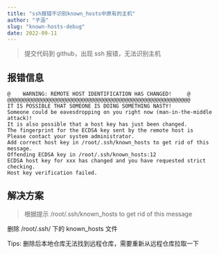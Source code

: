 ```yaml
---
title: "ssh报错不识别known_hosts中原有的主机"
author: "子涵"
slug: "known-hosts-debug"
date: 2022-09-11
---
```


> 提交代码到 github，出现 ssh 报错，无法识别主机

## 报错信息

```
@    WARNING: REMOTE HOST IDENTIFICATION HAS CHANGED!     @
@@@@@@@@@@@@@@@@@@@@@@@@@@@@@@@@@@@@@@@@@@@@@@@@@@@@@@@@@@@
IT IS POSSIBLE THAT SOMEONE IS DOING SOMETHING NASTY!
Someone could be eavesdropping on you right now (man-in-the-middle attack)!
It is also possible that a host key has just been changed.
The fingerprint for the ECDSA key sent by the remote host is
Please contact your system administrator.
Add correct host key in /root/.ssh/known_hosts to get rid of this message.
Offending ECDSA key in /root/.ssh/known_hosts:12
ECDSA host key for xxx has changed and you have requested strict checking.
Host key verification failed.

```

## 解决方案

> 根据提示 /root/.ssh/known_hosts to get rid of this message

删除 /root/.ssh/ 下的 known_hosts 文件

Tips: 删除后本地仓库无法找到远程仓库，需要重新从远程仓库拉取一下
